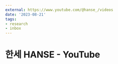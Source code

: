 ```yaml
---
external: https://www.youtube.com/@hanse_/videos
date: '2023-08-21'
tags:
- research
- inbox
---
```


# 한세 HANSE - YouTube
